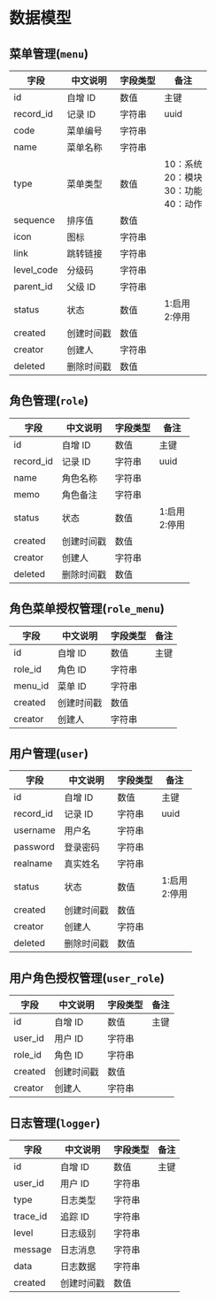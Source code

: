# 数据模型

## 菜单管理(`menu`)

| 字段       | 中文说明   | 字段类型 | 备注                                               |
| ---------- | ---------- | -------- | -------------------------------------------------- |
| id         | 自增 ID    | 数值     | 主键                                               |
| record_id  | 记录 ID    | 字符串   | uuid                                               |
| code       | 菜单编号   | 字符串   |                                                    |
| name       | 菜单名称   | 字符串   |                                                    |
| type       | 菜单类型   | 数值     | 10：系统<br/> 20：模块 <br/>30：功能 <br/>40：动作 |
| sequence   | 排序值     | 数值     |                                                    |
| icon       | 图标       | 字符串   |                                                    |
| link       | 跳转链接   | 字符串   |                                                    |
| level_code | 分级码     | 字符串   |                                                    |
| parent_id  | 父级 ID    | 字符串   |                                                    |
| status     | 状态       | 数值     | 1:启用<br/> 2:停用                                 |
| created    | 创建时间戳 | 数值     |                                                    |
| creator    | 创建人     | 字符串   |                                                    |
| deleted    | 删除时间戳 | 数值     |                                                    |

## 角色管理(`role`)

| 字段      | 中文说明   | 字段类型 | 备注               |
| --------- | ---------- | -------- | ------------------ |
| id        | 自增 ID    | 数值     | 主键               |
| record_id | 记录 ID    | 字符串   | uuid               |
| name      | 角色名称   | 字符串   |                    |
| memo      | 角色备注   | 字符串   |                    |
| status    | 状态       | 数值     | 1:启用<br/> 2:停用 |
| created   | 创建时间戳 | 数值     |                    |
| creator   | 创建人     | 字符串   |                    |
| deleted   | 删除时间戳 | 数值     |                    |

## 角色菜单授权管理(`role_menu`)

| 字段    | 中文说明   | 字段类型 | 备注 |
| ------- | ---------- | -------- | ---- |
| id      | 自增 ID    | 数值     | 主键 |
| role_id | 角色 ID    | 字符串   |      |
| menu_id | 菜单 ID    | 字符串   |      |
| created | 创建时间戳 | 数值     |      |
| creator | 创建人     | 字符串   |      |

## 用户管理(`user`)

| 字段      | 中文说明   | 字段类型 | 备注               |
| --------- | ---------- | -------- | ------------------ |
| id        | 自增 ID    | 数值     | 主键               |
| record_id | 记录 ID    | 字符串   | uuid               |
| username  | 用户名     | 字符串   |                    |
| password  | 登录密码   | 字符串   |                    |
| realname  | 真实姓名   | 字符串   |                    |
| status    | 状态       | 数值     | 1:启用<br/> 2:停用 |
| created   | 创建时间戳 | 数值     |                    |
| creator   | 创建人     | 字符串   |                    |
| deleted   | 删除时间戳 | 数值     |                    |

## 用户角色授权管理(`user_role`)

| 字段    | 中文说明   | 字段类型 | 备注 |
| ------- | ---------- | -------- | ---- |
| id      | 自增 ID    | 数值     | 主键 |
| user_id | 用户 ID    | 字符串   |      |
| role_id | 角色 ID    | 字符串   |      |
| created | 创建时间戳 | 数值     |      |
| creator | 创建人     | 字符串   |      |

## 日志管理(`logger`)

| 字段     | 中文说明   | 字段类型 | 备注 |
| -------- | ---------- | -------- | ---- |
| id       | 自增 ID    | 数值     | 主键 |
| user_id  | 用户 ID    | 字符串   |      |
| type     | 日志类型   | 字符串   |      |
| trace_id | 追踪 ID    | 字符串   |      |
| level    | 日志级别   | 字符串   |      |
| message  | 日志消息   | 字符串   |      |
| data     | 日志数据   | 字符串   |      |
| created  | 创建时间戳 | 数值     |      |
